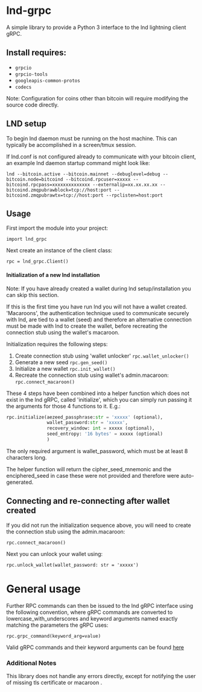 # lnd-grpc

A simple library to provide a Python 3 interface to the lnd lightning client gRPC.

## Install requires:
* `grpcio`
* `grpcio-tools`
* `googleapis-common-protos`
* `codecs` 

Note: Configuration for coins other than bitcoin will require modifying the source code directly.

## LND setup
To begin lnd daemon must be running on the host machine. This can typically be accomplished in a screen/tmux session.

If lnd.conf is not configured already to communicate with your bitcoin client, an example lnd daemon startup command might look like:

`lnd --bitcoin.active --bitcoin.mainnet --debuglevel=debug --bitcoin.node=bitcoind --bitcoind.rpcuser=xxxxx --bitcoind.rpcpass=xxxxxxxxxxxxxx --externalip=xx.xx.xx.xx --bitcoind.zmqpubrawblock=tcp://host:port --bitcoind.zmqpubrawtx=tcp://host:port --rpclisten=host:port`

## Usage
First import the module into your project:

`import lnd_grpc`

Next create an instance of the client class: 

`rpc = lnd_grpc.Client()`

#### Initialization of a new lnd installation

Note: If you have already created a wallet during lnd setup/installation you can skip this section.

If this is the first time you have run lnd you will not have a wallet created. 'Macaroons', the authentication technique used to communicate securely with lnd, are tied to a wallet (seed) and therefore an alternative connection must be made with lnd to create the wallet, before recreating the connection stub using the wallet's macaroon.

Initialization requires the following steps:
1. Create connection stub using 'wallet unlocker' `rpc.wallet_unlocker()`
2. Generate a new seed `rpc.gen_seed()`
3. Initialize a new wallet `rpc.init_wallet()`
4. Recreate the connection stub using wallet's admin.macaroon: `rpc.connect_macaroon()`

These 4 steps have been combined into a helper function which does not exist in the lnd gRPC, called 'initialize', which you can simply run passing it the arguments for those 4 functions to it. E.g.:

```python
rpc.initialize(aezeed_passphrase:str = 'xxxxx' (optional),
               wallet_password:str = 'xxxxx',
               recovery_window: int = xxxxx (optional),
               seed_entropy: '16 bytes' = xxxxx (optional)
               )
```
The only required argument is wallet_password, which must be at least 8 characters long.

The helper function will return the cipher_seed_mnemonic and the enciphered_seed in case these were not provided and therefore were auto-generated.

## Connecting and re-connecting after wallet created
If you did not run the initialization sequence above, you will need to create the connection stub using the admin.macaroon:

`rpc.connect_macaroon()`

Next you can unlock your wallet using:

`rpc.unlock_wallet(wallet_password: str = 'xxxxx')`

# General usage

Further RPC commands can then be issued to the lnd gRPC interface using the following convention, where gRPC commands are converted to lowercase_with_underscores and keyword arguments named exactly matching the parameters the gRPC uses:

`rpc.grpc_command(keyword_arg=value)`

Valid gRPC commands and their keyword arguments can be found [here](https://api.lightning.community/?python#lnd-grpc-api-reference)
 
### Additional Notes
This library does not handle any errors directly, except for notifying the user of missing tls certificate or macaroon  .
